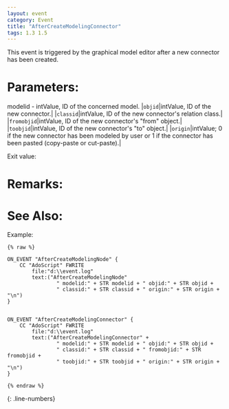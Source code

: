 ```yaml
---
layout: event
category: Event
title: "AfterCreateModelingConnector"
tags: 1.3 1.5
---
```


This event is triggered by the graphical model editor after a new connector has been created.  

# Parameters:  

modelid	- intValue, ID of the concerned model.
|`objid`|intValue, ID of the new connector.|
|`classid`|intValue, ID of the new connector's relation class.|
|`fromobjid`|intValue, ID of the new connector's "from" object.|
|`toobjid`|intValue, ID of the new connector's "to" object.|
|`origin`|intValue; 0 if the new connector has been modeled by user or 1 if the connector has been pasted (copy-paste or cut-paste).|

Exit value:



# Remarks:  



# See Also:  



Example:

```adoscript
{% raw %}

ON_EVENT "AfterCreateModelingNode" {
    CC "AdoScript" FWRITE
        file:"d:\\event.log"
        text:("AfterCreateModelingNode"
                " modelid:" + STR modelid + " objid:" + STR objid +
                " classid:" + STR classid + " origin:" + STR origin + "\n")
}


ON_EVENT "AfterCreateModelingConnector" {
    CC "AdoScript" FWRITE
        file:"d:\\event.log"
        text:("AfterCreateModelingConnector" +
                " modelid:" + STR modelid + " objid:" + STR objid +
                " classid:" + STR classid + " fromobjid:" + STR fromobjid +
                " toobjid:" + STR toobjid + " origin:" + STR origin + "\n")
}

{% endraw %}
```
{: .line-numbers}

